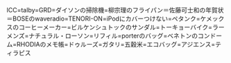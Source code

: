 ICC=talby=GRD=ダイソンの掃除機=柳宗理のフライパン＝佐藤可士和の年賀状＝BOSEのwaveradio=TENORI-ON=iPodにカバーつけない=ペタンク=ケメックスのコーヒーメーカー=ビルケンシュトックのサンダル=トーキョーバイク=ラーメンズ=ナチュラル・ローソン=リフィル=porterのバッグ=ベネトンのコンドーム=RHODIAのメモ帳=ドゥルーズ=ガタリ=五穀米=エコバッグ=アジエンス=ティラピス

